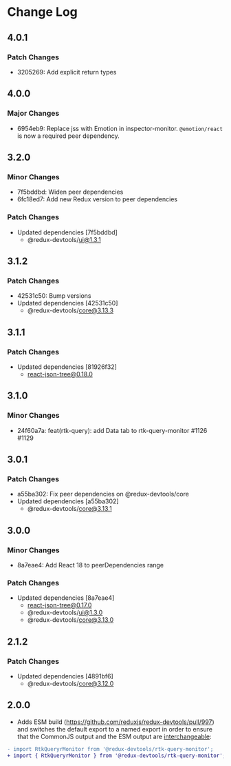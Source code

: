# Change Log

## 4.0.1

### Patch Changes

- 3205269: Add explicit return types

## 4.0.0

### Major Changes

- 6954eb9: Replace jss with Emotion in inspector-monitor. `@emotion/react` is now a required peer dependency.

## 3.2.0

### Minor Changes

- 7f5bddbd: Widen peer dependencies
- 6fc18ed7: Add new Redux version to peer dependencies

### Patch Changes

- Updated dependencies [7f5bddbd]
  - @redux-devtools/ui@1.3.1

## 3.1.2

### Patch Changes

- 42531c50: Bump versions
- Updated dependencies [42531c50]
  - @redux-devtools/core@3.13.3

## 3.1.1

### Patch Changes

- Updated dependencies [81926f32]
  - react-json-tree@0.18.0

## 3.1.0

### Minor Changes

- 24f60a7a: feat(rtk-query): add Data tab to rtk-query-monitor #1126 #1129

## 3.0.1

### Patch Changes

- a55ba302: Fix peer dependencies on @redux-devtools/core
- Updated dependencies [a55ba302]
  - @redux-devtools/core@3.13.1

## 3.0.0

### Minor Changes

- 8a7eae4: Add React 18 to peerDependencies range

### Patch Changes

- Updated dependencies [8a7eae4]
  - react-json-tree@0.17.0
  - @redux-devtools/ui@1.3.0
  - @redux-devtools/core@3.13.0

## 2.1.2

### Patch Changes

- Updated dependencies [4891bf6]
  - @redux-devtools/core@3.12.0

## 2.0.0

- Adds ESM build (https://github.com/reduxjs/redux-devtools/pull/997) and switches the default export to a named export in order to ensure that the CommonJS output and the ESM output are [interchangeable](https://rollupjs.org/guide/en/#outputexports):

```diff
- import RtkQueryrMonitor from '@redux-devtools/rtk-query-monitor';
+ import { RtkQueryrMonitor } from '@redux-devtools/rtk-query-monitor';
```

